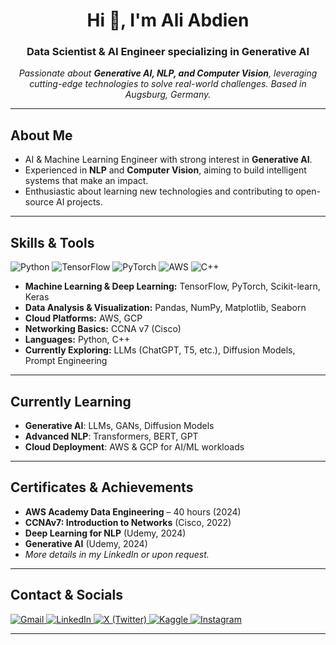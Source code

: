 <!-- يمكنك إضافة بانر (صورة هيدر) هنا إن رغبت -->
<!-- 
مثال على كيفية إضافة بانر:
<img src="https://your-banner-link.com" alt="Banner" style="width:100%;"/>
-->

<h1 align="center">Hi 👋, I'm Ali Abdien</h1>
<h3 align="center">Data Scientist & AI Engineer specializing in Generative AI</h3>

<p align="center">
  <em>
    Passionate about <strong>Generative AI, NLP, and Computer Vision</strong>, 
    leveraging cutting-edge technologies to solve real-world challenges. 
    Based in Augsburg, Germany.
  </em>
</p>

---

## About Me
- AI & Machine Learning Engineer with strong interest in **Generative AI**.  
- Experienced in **NLP** and **Computer Vision**, aiming to build intelligent systems that make an impact.  
- Enthusiastic about learning new technologies and contributing to open-source AI projects.

---

## Skills & Tools

<p>
  <!-- أمثلة على الشعارات (Badges) للمهارات والأدوات -->
  <img src="https://img.shields.io/badge/Python-3776AB?style=for-the-badge&logo=python&logoColor=white" alt="Python"/>
  <img src="https://img.shields.io/badge/TensorFlow-FF6F00?style=for-the-badge&logo=TensorFlow&logoColor=white" alt="TensorFlow"/>
  <img src="https://img.shields.io/badge/PyTorch-EE4C2C?style=for-the-badge&logo=PyTorch&logoColor=white" alt="PyTorch"/>
  <img src="https://img.shields.io/badge/AWS-232F3E?style=for-the-badge&logo=amazon-aws&logoColor=white" alt="AWS"/>
  <img src="https://img.shields.io/badge/C++-00599C?style=for-the-badge&logo=c%2B%2B&logoColor=white" alt="C++"/>
  <!-- أضف أو احذف شعارات حسب رغبتك -->
</p>

- **Machine Learning & Deep Learning:** TensorFlow, PyTorch, Scikit-learn, Keras  
- **Data Analysis & Visualization:** Pandas, NumPy, Matplotlib, Seaborn  
- **Cloud Platforms:** AWS, GCP  
- **Networking Basics:** CCNA v7 (Cisco)  
- **Languages:** Python, C++  
- **Currently Exploring:** LLMs (ChatGPT, T5, etc.), Diffusion Models, Prompt Engineering

---

## Currently Learning
- **Generative AI**: LLMs, GANs, Diffusion Models  
- **Advanced NLP**: Transformers, BERT, GPT  
- **Cloud Deployment**: AWS & GCP for AI/ML workloads  

---

## Certificates & Achievements
- **AWS Academy Data Engineering** – 40 hours (2024)  
- **CCNAv7: Introduction to Networks** (Cisco, 2022)  
- **Deep Learning for NLP** (Udemy, 2024)  
- **Generative AI** (Udemy, 2024)  
- *More details in my LinkedIn or upon request.*

---

## Contact & Socials

<p>
  <!-- استخدم الشعارات (Badges) للروابط الاجتماعية -->
  <a href="mailto:ali.abdien.omar@gmail.com">
    <img src="https://img.shields.io/badge/Gmail-D14836?style=for-the-badge&logo=gmail&logoColor=white" alt="Gmail"/>
  </a>
  <a href="https://www.linkedin.com/in/aliabdien/" target="_blank">
    <img src="https://img.shields.io/badge/LinkedIn-0077B5?style=for-the-badge&logo=linkedin&logoColor=white" alt="LinkedIn"/>
  </a>
  <a href="https://x.com/AliAbdien3" target="_blank">
    <img src="https://img.shields.io/badge/X-1DA1F2?style=for-the-badge&logo=twitter&logoColor=white" alt="X (Twitter)"/>
  </a>
  <a href="https://www.kaggle.com/aliabdienomar" target="_blank">
    <img src="https://img.shields.io/badge/Kaggle-20beff?style=for-the-badge&logo=kaggle&logoColor=white" alt="Kaggle"/>
  </a>
  <a href="https://www.instagram.com/_ali_abdeen_/" target="_blank">
    <img src="https://img.shields.io/badge/Instagram-E4405F?style=for-the-badge&logo=instagram&logoColor=white" alt="Instagram"/>
  </a>
</p>

---

<!-- يمكنك إضافة أو إزالة أي أقسام أخرى حسب رغبتك -->
